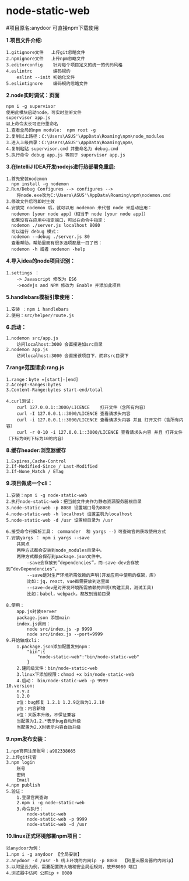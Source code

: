 # node-static-web
#项目原名:anydoor 可直接npm下载使用

**1.项目文件介绍:**

    1.gitignore文件   上传git忽略文件
    2.npmignore文件   上传npm忽略文件
    3.editorconfig    针对每个项目定义的统一的代码风格 
    4.eslintrc        编码规约
        eslint --init 初始化文件 
    5.eslintignore    编码规约忽略文件
    
**2.node实时调试：页面**

    npm i -g supervisor
    使用此模块启动node，可实时监听文件
    supervisor app.js
    以上命令太长可进行重命名
    1.查看全局的npm module:  npm root -g 
    2.复制以上路径：C:\Users\ASUS'\AppData\Roaming\npm\node_modules
    3.进入上级目录：C:\Users\ASUS'\AppData\Roaming\npm\
    4.复制粘贴 supervisor.cmd 并重命名为 debug.cmd
    5.执行命令 debug app.js 等同于 supervisor app.js
    
**3.在IntelliJ IDEA开发nodejs进行热部署免重启:**

    1.首先安装nodemon
      npm install -g nodemon
    2.Run/Debug Configures --> configures -->
        将node.exe改为C:\Users\ASUS'\AppData\Roaming\npm\nodemon.cmd
    3.修改文件后可即时生效
    4.安装完 nodemon 后，就可以用 nodemon 来代替 node 来启动应用：
      nodemon [your node app]（相当于 node [your node app]）
      如果没有在应用中指定端口，可以在命令中指定：
      nodemon ./server.js localhost 8080
      可以运行 debug 模式：
      nodemon --debug ./server.js 80
      查看帮助，帮助里面有很多选项都是一目了然：
      nodemon -h 或者 nodemon -help
    
**4.导入idea的node项目识别：**
    
    1.settings ：
        -> Javascript 修改为 ES6
        ->nodejs and NPM 修改为 Enable 并添加此项目  
        
**5.handlebars模板引擎使用：**
    
    1.安装 ：npm i handlebars
    2.使用：src/helper/route.js
    
**6.启动：**

    1.nodemon src/app.js 
        访问localhost:3000 会直接进如src目录
    2.nodemon app.js 
        访问localhost:3000 会直接该项目下，而非src目录下
        
**7.range范围请求:rang.js**

    1.range：byte =[start]-[end]
    2.Accept-Ranges:bytes
    3.Content-Range:bytes start-end/total
    
    4.curl测试：
        curl 127.0.0.1::3000/LICENCE    打开文件（含所有内容）
        curl -I 127.0.0.1::3000/LICENCE 查看请求头内容
        curl -i 127.0.0.1::3000/LICENCE 查看请求头内容 并且 打开文件（含所有内容）
        curl -r 0-10 -i 127.0.0.1::3000/LICENCE 查看请求头内容 并且 打开文件（下标为0到下标为10的内容）

**8.缓存header:浏览器缓存**

    1.Expires,Cache-Control
    2.If-Modified-Since / Last-Modified
    3.If-None_Match / ETag
    
**9.项目做成一个cli：**

    1.安装：npm i -g node-static-web
    2.执行node-static-web：把当前文件夹作为静态资源服务器根目录 
    3.node-static-web -p 8080 设置端口号为8080
    4.node-static-web -h localhost 设置主机为localhost
    5.node-static-web -d /usr 设置根目录为 /usr
    
    6.接受命令行解析工具： commander  和 yargs --》可查询官网获取使用方式
    7.安装yargs ： npm i yargs --save
        共同点
        两种方式都会安装到node_modules目录中。
        两种方式都会保存到package.json文件中。
            –save会存放到”dependencies”，而–save-dev会存放到”devDependencies”。 
            --save是对生产环境所需依赖的声明(开发应用中使用的框架，库) 
            比如：jq，react，vue都需要放到这里面 
            --save-dev是对开发环境所需依赖的声明(构建工具，测试工具) 
            比如：babel，webpack，都放到当前目录
            
    8.使用：
        app.js封装server
        package.json 添加main
        index.js调用：
            node src/index.js -p 9999
            node src/index.js --port=9999
    9.开始做成cli：
        1.package.json添加配置发到npm：
            "bin":{
                "node-static-web":"bin/node-static-web"
            }
        2.建同级文件：bin/node-static-web
        3.linux下添加权限：chmod +x bin/node-static-web
        4.启动： bin/node-static-web -p 9999
    10.version:
        x.y.z
        1.2.0
        z位：bug修复 1.2.1 1.2.9之后为1.2.10
        y位：内容新增
        x位：大版本升级，不保证兼容
        当配置为1.2.*表示bug自动升级
        当配置为2.X时表示内容自动升级
        
**9.npm发布安装：**

    1.npm官网注册账号：a982338665
    2.上传git托管
    3.npm login
        账号
        密码
        Email
    4.npm publish
    5.验证：
        1.登录官网查询
        2.npm i -g node-static-web
        3.命令执行：
            node-static-web
            node-static-web -p 9999
            node-static-web -d /usr
    
**10.linux正式环境部署npm项目：**
    
    以anydoor为例：
    1.npm i -g anydoor 【全局安装】
    2.anydoor -d /usr -h 线上环境的内网ip -p 8080  【阿里云服务器的内网ip】
    3.以阿里云为例，需要配置防火墙和安全局组规则，放开8080 端口
    4.浏览器中访问 公网ip + 8080